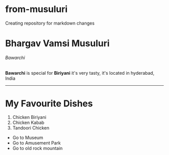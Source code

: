# from-musuluri
Creating repository for markdown changes

# Bhargav Vamsi Musuluri
###### Bawarchi
**Bawarchi** is special for __Biriyani__ it's very tasty, it's located in hyderabad, India

---

# My Favourite Dishes
1. Chicken Biriyani
2. Chicken Kabab
3. Tandoori Chicken

* Go to Museum
* Go to Amusement Park
* Go to old rock mountain